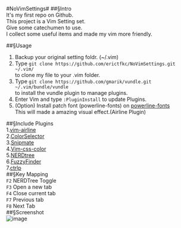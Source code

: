 #NoVimSettings#
##§Intro  
It's my first repo on Github.  
This project is a Vim Setting set.  
Give some catechumen to use.  
I collect some useful items and made my vim more friendly.  

##§Usage  
1. Backup your original setting foldr. (~/.vim)  
2. Type `git clone https://github.com/erictfkc/NoVimSettings.git ~/.vim/`  
to clone my file to your .vim folder.  
3. Type `git clone https://github.com/gmarik/vundle.git ~/.vim/bundle/vundle`  
to install the vundle plugin to manage plugins.  
4. Enter Vim and type `:PluginInstall` to update Plugins.
5. (Option) Install patch font (powerline-fonts) on [powerline-fonts](https://github.com/Lokaltog/powerline-fonts)    
This will made a amazing visual effect.(Airline Plugin)  
  
##§Include Plugins  
1.[vim-airline](https://github.com/bling/vim-airline)  
2.[ColorSelector](https://github.com/c9s/colorselector.vim)  
3.[Snipmate](https://github.com/garbas/vim-snipmate)  
4.[Vim-css-color](https://github.com/skammer/vim-css-color)  
5.[NERDtree](https://github.com/scrooloose/nerdtree)  
6.[FuzzyFinder](https://github.com/vim-scripts/FuzzyFinder)  
7.[ctrlp](https://github.com/kien/ctrlp.vim)  
##§Key Mapping  
`F2` NERDTree Toggle  
`F3` Open a new tab  
`F4` Close current tab  
`F7` Previous tab  
`F8` Next Tab  
##§Screenshot  
![image](http://i.imgur.com/uNWwxqu.png)  
